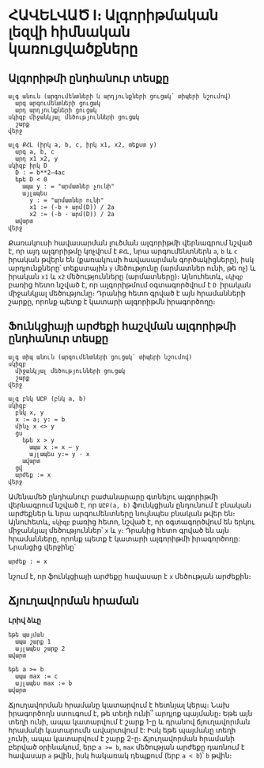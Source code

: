 # ՀԱՎԵԼՎԱԾ I։ Ալգորիթմական լեզվի հիմնական կառուցվածքները

## Ալգորիթմի ընդհանուր տեսքը

```
ալգ անուն (արգումենտների և արդյունքների ցուցակ՝ տիպերի նշումով)
  արգ արգումենտների ցուցակ
  արդ արդյունքների ցուցակ
սկիզբ միջանկյալ մեծությունների ցուցակ
  շարք
վերջ
```

```
ալգ ՔՀԼ (իրկ a, b, c, իրկ x1, x2, տեքստ y)
  արգ a, b, c
  արդ x1 x2, y
սկիզբ իրկ D
  D : = b**2—4ac
  եթե D < 0
    ապա y : = "արմատներ չունի"
    այլապես
      y : = "արմատներ ունի"
      x1 := (-b + արմ(D)) / 2a
      x2 := (-b - արմ(D)) / 2a
  ավարտ
վերջ
```

Քառակուսի հավասարման լուծման ալգորիթմի վերնագրում նշված է, որ այդ ալգորիթմը կոչվում է `ՔՀԼ`, նրա արգումենտներն `a`, `b` և `c` իրական թվերն են (քառակուսի հավասարման գործակիցները), իսկ արդյունքները՝ տեքստային `y` մեծությունը (արմատներ ունի, թե ոչ) և իրական `x1` և `x2` մեծությունները (արմատները)։ Այնուհետև, `սկիզբ` բառից հետո նշված է, որ ալգորիթմում օգտագործվում է `D `իրական միջանկյալ մեծությունը։ Դրանից հետո գրված է այն հրամանների շարքը, որոնք պետք է կատարի ալգորիթմն իրագործողը։

## Ֆունկցիայի արժեքի հաշվման ալգորիթմի ընդհանուր տեսքը

```
ալգ տիպ անուն (արգումենտների ցուցակ՝ տիպերի նշումով)
սկիզբ
  միջանկյալ մեծությունների ցուցակ
  շարք
վերջ
```

```
ալգ բնկ ԱԸԲ (բնկ a, b)
սկիզբ
  բնկ x, y
  x := a; y: = b
  մինչ x <> y
  ցս
    եթե x > y
      ապա x := x — y
      այլապես y:= y - x
    ավարտ
  ցվ
  արժեք := x
վերջ
```

Ամենամեծ ընդհանուր բաժանարարը գտնելու ալգորիթմի վերնագրում նշված է, որ `ԱԸԲ(a, b)` ֆունկցիան ընդունում է բնական արժեքներ և նրա արգումենտները նույնպես բնական թվեր են։ Այնուհետև, `սկիզբ` բառից հետո, նշված է, որ օգտագործվում են երկու միջանկյալ մեծություններ՝ `x` և `y`։ Դրանից հետո գրված են այն հրամանները, որոնք պետք է կատարի ալգորիթմի իրագործողը: Նրանցից վերջինը՝

```
արժեք : = x
```

նշում է, որ ֆունկցիայի արժեքը հավասար է `x` մեծության արժեքին։

## Ճյուղավորման հրաման

__Լրիվ ձևը__

```
եթե պայման
  ապա շարք 1
  այլապես շարք 2
ավարտ
```

```
եթե a >= b
  ապա max := c
  այլապես max := b
ավարտ
```

Ճյուղավորման հրամանը կատարվում է հետնյալ կերպ։ Նախ իրագործողն ստուգում է, թե տեղի ունի՞ արդյոք պայմանը։ Եթե այն տեղի ունի, ապա կատարվում է շարք 1-ը և դրանով ճյուղավորման հրամանի կատարումն ավարտվում է: Իսկ եթե պայմանը տեղի չունի, ապա կատարվում է շարք 2-ը։ Ճյուղավորման հրամանի բերված օրինակում, երբ `a >= b`, `max` մեծության արժեքը դառնում է հավասար `a` թվին, իսկ հակառակ դեպքում (երբ `a < b`)՝ `b` թվին։
